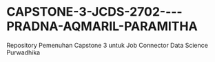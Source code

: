 # CAPSTONE-3-JCDS-2702----PRADNA-AQMARIL-PARAMITHA
Repository Pemenuhan Capstone 3 untuk Job Connector Data Science Purwadhika
